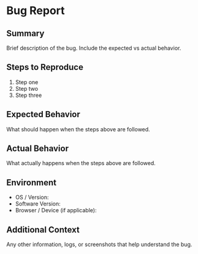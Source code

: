 # Bug Report

## Summary
Brief description of the bug. Include the expected vs actual behavior.

## Steps to Reproduce
1. Step one
2. Step two
3. Step three

## Expected Behavior
What should happen when the steps above are followed.

## Actual Behavior
What actually happens when the steps above are followed.

## Environment
- OS / Version:
- Software Version:
- Browser / Device (if applicable):

## Additional Context
Any other information, logs, or screenshots that help understand the bug.
